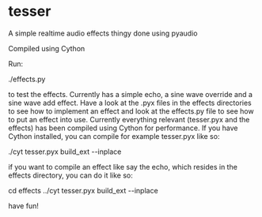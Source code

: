 # tesser
A simple realtime audio effects thingy done using pyaudio

Compiled using Cython

Run: 

./effects.py 

to test the effects. Currently has a simple echo, a sine wave override and a sine wave add effect. Have a look at the .pyx files in the effects directories to see how to implement an effect and look at the effects.py file to see how to put an effect into use. Currently everything relevant (tesser.pyx and the effects) has been compiled using Cython for performance. If you have Cython installed, you can compile for example tesser.pyx like so:

./cyt tesser.pyx build_ext --inplace

if you want to compile an effect like say the echo, which resides in the effects directory, you can do it like so:

cd effects
../cyt tesser.pyx build_ext --inplace

have fun!
